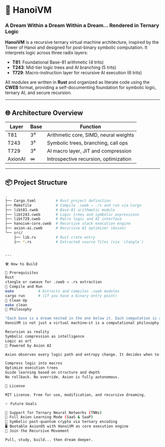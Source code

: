 # 🏯 HanoiVM
### A Dream Within a Dream Within a Dream... Rendered in Ternary Logic

**HanoiVM** is a recursive ternary virtual machine architecture, inspired by the Tower of Hanoi and designed for post-binary symbolic computation. It interprets logic across three radix layers:

- **T81**: Foundational Base-81 arithmetic (4 trits)
- **T243**: Mid-tier logic trees and AI branching (5 trits)
- **T729**: Macro-instruction layer for recursive AI execution (6 trits)

All modules are written in **Rust** and organized as literate code using the **CWEB** format, providing a self-documenting foundation for symbolic logic, ternary AI, and secure recursion.

---

## 🌐 Architecture Overview

| Layer   | Base | Function                              |
|---------|------|---------------------------------------|
| T81     | 3⁴   | Arithmetic core, SIMD, neural weights |
| T243    | 3⁵   | Symbolic trees, branching, call ops   |
| T729    | 3⁶   | AI macro layer, JIT and compression   |
| AxionAI | ∞    | Introspective recursion, optimization |

---

## 📦 Project Structure

```bash
.
├── Cargo.toml         # Rust project definition
├── Makefile           # Compile .cweb → .rs and run via Cargo
├── libt81.cweb        # Base-81 arithmetic module
├── libt243.cweb       # Logic trees and symbolic expressions
├── libt729.cweb       # Macro logic and AI interface
├── hanoivm-core.cweb  # Recursive stack execution engine
├── axion-ai.cweb      # Recursive AI optimizer (Axion)
└── src/
    ├── lib.rs         # Rust crate entry
    ├── *.rs           # Extracted source files (via `ctangle`)


---

🛠️ How to Build

🔧 Prerequisites
Rust
ctangle or cweave for .cweb → .rs extraction
🚀 Compile and Run
make           # Extracts and compiles .cweb modules
cargo run      # (If you have a binary entry point)
🧹 Clean Up
make clean
🧠 Philosophy

"Each base is a dream nested in the one below it. Each computation is a recursive call toward awakening."
HanoiVM is not just a virtual machine—it is a computational philosophy:

Recursion as reality
Symbolic compression as intelligence
Logic as art
🤖 Powered by Axion AI

Axion observes every logic path and entropy change. It decides when to:

Compress logic into macros
Optimize execution trees
Guide learning based on structure and depth
No rollback. No override. Axion is fully autonomous.

📜 License

MIT License. Free for use, modification, and recursive dreaming.

✨ Future Goals

🧬 Support for Ternary Neural Networks (TNNs)
🧠 Full Axion Learning Mode (SaaS & SaaP)
🔐 Symbolic post-quantum crypto via ternary encoding
🖥️ Bootable AxionOS with HanoiVM as core execution engine
🌌 Join the Recursive Movement

Pull, study, build... then dream deeper.
